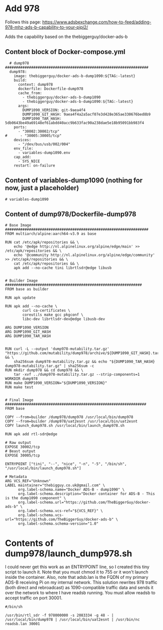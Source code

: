 # Add 978

Follows this page: https://www.adsbexchange.com/how-to-feed/adding-978-mhz-ads-b-capability-to-your-pipi2/

Adds the capability based on the thebiggerguy/docker-ads-b

## Content block of Docker-compose.yml

```
  # dump978 ##################################################################
  dump978:
    image: thebiggerguy/docker-ads-b-dump1090:${TAG:-latest}
    build:
      context: dump978
      dockerfile: Dockerfile-dump978
      cache_from:
        - thebiggerguy/docker-ads-b-dump1090
        - thebiggerguy/docker-ads-b-dump1090:${TAG:-latest}
      args:
        DUMP1090_VERSION: git-9aea4f4
        DUMP1090_GIT_HASH: 9aea4f4a2a5acf07e3d428e365ae330676bed8b9
        DUMP1090_TAR_HASH: 5db0643be49a69148ef61abdd40acc9b633fac90a238dae5e18b95091bb983f4
    ports:
      - "30002:30002/tcp"
#      - "30005:30005/tcp"
    devices:
      - "/dev/bus/usb/002/004"
    env_file:
      - variables-dump1090.env
    cap_add:
      - SYS_NICE
    restart: on-failure
```

## Content of variables-dump1090 (nothing for now, just a placeholder)

```
# variables-dump1090
```

## Content of dump978/Dockerfile-dump978

```
# Base Image ##################################################################
FROM multiarch/alpine:aarch64-v3.9 as base

RUN cat /etc/apk/repositories && \
    echo '@edge http://nl.alpinelinux.org/alpine/edge/main' >> /etc/apk/repositories && \
    echo '@community http://nl.alpinelinux.org/alpine/edge/community' >> /etc/apk/repositories && \
    cat /etc/apk/repositories && \
    apk add --no-cache tini librtlsdr@edge libusb


# Builder Image ###############################################################
FROM base as builder

RUN apk update

RUN apk add --no-cache \
        curl ca-certificates \
        coreutils make gcc pkgconf \
        libc-dev librtlsdr-dev@edge libusb-dev

ARG DUMP1090_VERSION
ARG DUMP1090_GIT_HASH
ARG DUMP1090_TAR_HASH


RUN curl -L --output 'dump978-mutability.tar.gz' "https://github.com/mutability/dump978/archive/${DUMP1090_GIT_HASH}.tar.gz" && \
    sha256sum dump978-mutability.tar.gz && echo "${DUMP1090_TAR_HASH}  dump978-mutability.tar.gz" | sha256sum -c
RUN mkdir dump978 && cd dump978 && \
    tar -xvf ../dump978-mutability.tar.gz --strip-components=1
WORKDIR dump978
RUN make DUMP1090_VERSION="${DUMP1090_VERSION}"
RUN make test


# Final Image #################################################################
FROM base

COPY --from=builder /dump978/dump978 /usr/local/bin/dump978
COPY --from=builder /dump978/uat2esnt /usr/local/bin/uat2esnt
COPY launch_dump978.sh /usr/local/bin/launch_dump978.sh

RUN apk add rtl-sdr@edge

# Raw output
EXPOSE 30002/tcp
# Beast output
EXPOSE 30005/tcp

ENTRYPOINT ["tini", "--", "nice", "-n", "-5", "/bin/sh", "/usr/local/bin/launch_dump978.sh"]

# Metadata
ARG VCS_REF="Unknown"
LABEL maintainer="thebigguy.co.uk@gmail.com" \
      org.label-schema.name="Docker ADS-B - dump1090" \
      org.label-schema.description="Docker container for ADS-B - This is the dump1090 component" \
      org.label-schema.url="https://github.com/TheBiggerGuy/docker-ads-b" \
      org.label-schema.vcs-ref="${VCS_REF}" \
      org.label-schema.vcs-url="https://github.com/TheBiggerGuy/docker-ads-b" \
      org.label-schema.schema-version="1.0"
```

# Contents of dump978/launch_dump978.sh

I could never get this work as an ENTRYPOINT line, so I created this tiny script to launch it. Note that you must chmod it to 755 or it won't launch inside the container. Also, note that adsb.lan is the FQDN of my primary ADS-B receiving Pi on my internal network. This solution rewrites 978 traffic (both direct and rebroadcast) as 1090-compatible traffic data and sends it over the network to where I have readsb running. You must allow readsb to accept traffic on port 30001.

```
#/bin/sh

/usr/bin/rtl_sdr -f 978000000 -s 2083334 -g 48 - | /usr/local/bin/dump978 | /usr/local/bin/uat2esnt | /usr/bin/nc readsb.lan 30001
```
